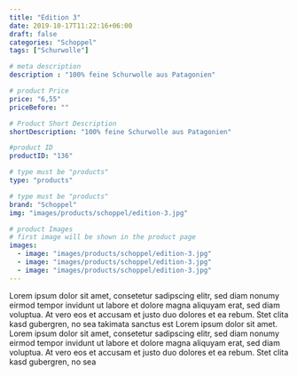 ```yaml
---
title: "Edition 3"
date: 2019-10-17T11:22:16+06:00
draft: false
categories: "Schoppel"
tags: ["Schurwolle"]

# meta description
description : "100% feine Schurwolle aus Patagonien"

# product Price
price: "6,55"
priceBefore: ""

# Product Short Description
shortDescription: "100% feine Schurwolle aus Patagonien"

#product ID
productID: "136"

# type must be "products"
type: "products"

# type must be "products"
brand: "Schoppel"
img: "images/products/schoppel/edition-3.jpg"   

# product Images
# first image will be shown in the product page
images:
  - image: "images/products/schoppel/edition-3.jpg"
  - image: "images/products/schoppel/edition-3.jpg"
  - image: "images/products/schoppel/edition-3.jpg"
---
```


Lorem ipsum dolor sit amet, consetetur sadipscing elitr, sed diam nonumy eirmod tempor invidunt ut labore et dolore magna aliquyam erat, sed diam voluptua. At vero eos et accusam et justo duo dolores et ea rebum. Stet clita kasd gubergren, no sea takimata sanctus est Lorem ipsum dolor sit amet. Lorem ipsum dolor sit amet, consetetur sadipscing elitr, sed diam nonumy eirmod tempor invidunt ut labore et dolore magna aliquyam erat, sed diam voluptua. At vero eos et accusam et justo duo dolores et ea rebum. Stet clita kasd gubergren, no sea 

